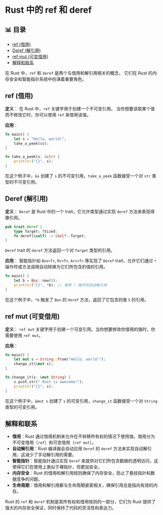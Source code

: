 ﻿# Rust 中的 ref 和 deref


## 📊 目录

- [ref (借用)](#ref-借用)
- [Deref (解引用)](#deref-解引用)
- [ref mut (可变借用)](#ref-mut-可变借用)
- [解释和联系](#解释和联系)


在 Rust 中，`ref` 和 `deref` 是两个与借用和解引用相关的概念，
它们在 Rust 的内存安全和智能指针系统中扮演着重要角色。

## ref (借用)

**定义**：
在 Rust 中，`ref` 关键字用于创建一个不可变引用。
当你想要读取某个值而不修改它时，你可以使用 `ref` 来借用该值。

**应用**：

```rust
fn main() {
    let s = "Hello, world!";
    take_a_peek(&s);
}

fn take_a_peek(s: &str) {
    println!("{}", s);
}
```

在这个例子中，`&s` 创建了 `s` 的不可变引用，`take_a_peek` 函数接受一个对 `str` 类型的不可变引用。

## Deref (解引用)

**定义**：
`Deref` 是 Rust 中的一个 trait，它允许类型通过实现 `deref` 方法来表现得像引用。

```rust
pub trait Deref {
    type Target: ?Sized;
    fn deref(&self) -> &Self::Target;
}
```

`Deref` trait 的 `deref` 方法返回一个对 `Target` 类型的引用。

**应用**：
智能指针如 `Box<T>`, `Rc<T>`, `Arc<T>` 等实现了 `Deref` trait，允许它们通过 `*` 操作符或方法调用自动转换为它们所包含的值的引用。

```rust
fn main() {
    let b = Box::new(5);
    println!("{}", *b); // 使用 * 操作符自动解引用
}
```

在这个例子中，`*b` 触发了 `Box` 的 `deref` 方法，返回了它包含的值 `5` 的引用。

## ref mut (可变借用)

**定义**：
`ref mut` 关键字用于创建一个可变引用。当你想要修改你借用的值时，你需要使用 `ref mut`。

**应用**：

```rust
fn main() {
    let mut s = String::from("Hello, world!");
    change_it(&mut s);
}

fn change_it(s: &mut String) {
    s.push_str(" Rust is awesome!");
    println!("{}", s);
}
```

在这个例子中，`&mut s` 创建了 `s` 的可变引用，`change_it` 函数接受一个对 `String` 类型的可变引用。

## 解释和联系

- **借用**：Rust 通过借用机制来允许在不转移所有权的情况下使用值。借用分为不可变借用（`ref`）和可变借用（`ref mut`）。
- **自动解引用**：Rust 编译器会自动应用 `Deref` 的 `deref` 方法来实现自动解引用，这减少了手动解引用的需要。
- **智能指针**：智能指针通过实现 `Deref` 来提供对它们所包含数据的透明访问，这使得它们在使用上类似于裸指针，但更加安全。
- **内存安全**：Rust 的借用和解引用规则确保了内存安全，防止了悬挂指针和数据竞争的问题。
- **生命周期**：借用和解引用都与生命周期紧密相关，确保引用总是指向有效的内存。

Rust 的 `ref` 和 `deref` 机制是其所有权和借用规则的一部分，它们为 Rust 提供了强大的内存安全保证，同时保持了代码的灵活性和表达力。
